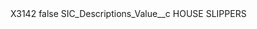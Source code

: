 <?xml version="1.0" encoding="UTF-8"?>
<CustomMetadata xmlns="http://soap.sforce.com/2006/04/metadata" xmlns:xsi="http://www.w3.org/2001/XMLSchema-instance" xmlns:xsd="http://www.w3.org/2001/XMLSchema">
    <label>X3142</label>
    <protected>false</protected>
    <values>
        <field>SIC_Descriptions_Value__c</field>
        <value xsi:type="xsd:string">HOUSE SLIPPERS</value>
    </values>
</CustomMetadata>
